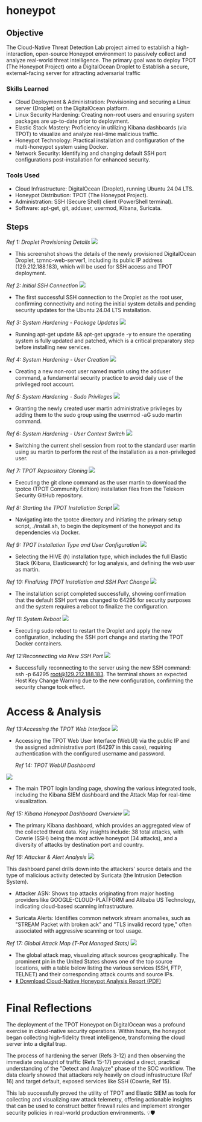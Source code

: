 # honeypot

## Objective

The Cloud-Native Threat Detection Lab project aimed to establish a high-interaction, open-source Honeypot environment to passively collect and analyze real-world threat intelligence. The primary goal was to deploy TPOT (The Honeypot Project) onto a DigitalOcean Droplet to Establish a secure, external-facing server for attracting adversarial traffic

### Skills Learned


- Cloud Deployment & Administration: Provisioning and securing a Linux server (Droplet) on the DigitalOcean platform.
- Linux Security Hardening: Creating non-root users and ensuring system packages are up-to-date prior to deployment.
- Elastic Stack Mastery: Proficiency in utilizing Kibana dashboards (via TPOT) to visualize and analyze real-time malicious traffic.
- Honeypot Technology: Practical installation and configuration of the multi-honeypot system using Docker.
- Network Security: Identifying and changing default SSH port configurations post-installation for enhanced security.

### Tools Used

- Cloud Infrastructure: DigitalOcean (Droplet), running Ubuntu 24.04 LTS.
- Honeypot Distribution: TPOT (The Honeypot Project).
- Administration: SSH (Secure Shell) client (PowerShell terminal).
- Software: apt-get, git, adduser, usermod, Kibana, Suricata.

## Steps

*Ref 1: Droplet Provisioning Details*
<img src="hpotlab/ref1.png" />

- This screenshot shows the details of the newly provisioned DigitalOcean Droplet, tzmnc-web-server1, including its public IP address (129.212.188.183), which will be used for SSH access and TPOT deployment.


*Ref 2: Initial SSH Connection*
<img src="hpotlab/ref2.png" />

- The first successful SSH connection to the Droplet as the root user, confirming connectivity and noting the initial system details and pending security updates for the Ubuntu 24.04 LTS installation.


*Ref 3: System Hardening - Package Updates*
<img src="hpotlab/ref3.png" />

- Running apt-get update && apt-get upgrade -y to ensure the operating system is fully updated and patched, which is a critical preparatory step before installing new services.

*Ref 4: System Hardening - User Creation*
<img src="hpotlab/ref4.png" />

- Creating a new non-root user named martin using the adduser command, a fundamental security practice to avoid daily use of the privileged root account.

*Ref 5: System Hardening - Sudo Privileges*
<img src="hpotlab/ref5.png" />

- Granting the newly created user martin administrative privileges by adding them to the sudo group using the usermod -aG sudo martin command.

*Ref 6: System Hardening - User Context Switch*
<img src="hpotlab/ref6.png" />

- Switching the current shell session from root to the standard user martin using su martin to perform the rest of the installation as a non-privileged user.

*Ref 7: TPOT Repsository Cloning*
<img src="hpotlab/ref7.png" />

- Executing the git clone command as the user martin to download the tpotce (TPOT Community Edition) installation files from the Telekom Security GitHub repository.

*Ref 8: Starting the TPOT Installation Script*
<img src="hpotlab/ref8.png" />

- Navigating into the tpotce directory and initiating the primary setup script, ./install.sh, to begin the deployment of the honeypot and its dependencies via Docker.
  
*Ref 9: TPOT Installation Type and User Configuration*
<img src="hpotlab/ref9.png" />

- Selecting the HIVE (h) installation type, which includes the full Elastic Stack (Kibana, Elasticsearch) for log analysis, and defining the web user as martin.
  
*Ref 10: Finalizing TPOT Installation and SSH Port Change*
<img src="hpotlab/ref10.png" />

- The installation script completed successfully, showing confirmation that the default SSH port was changed to 64295 for security purposes and the system requires a reboot to finalize the configuration.
  
*Ref 11: System Reboot*
<img src="hpotlab/ref11.png" />

- Executing sudo reboot to restart the Droplet and apply the new configuration, including the SSH port change and starting the TPOT Docker containers.

*Ref 12:Reconnecting via New SSH Port*
<img src="hpotlab/ref12.png" />

- Successfully reconnecting to the server using the new SSH command: ssh -p 64295 root@129.212.188.183. The terminal shows an expected Host Key Change Warning due to the new configuration, confirming the security change took effect.

# Access & Analysis


*Ref 13:Accessing the TPOT Web Interface*
<img src="hpotlab/ref13.png" />

- Accessing the TPOT Web User Interface (WebUI) via the public IP and the assigned administrative port (64297 in this case), requiring authentication with the configured username and password.
  
  *Ref 14: TPOT WebUI Dashboard*
<img src="hpotlab/ref14.png" />

- The main TPOT login landing page, showing the various integrated tools, including the Kibana SIEM dashboard and the Attack Map for real-time visualization.

*Ref 15: Kibana Honeypot Dashboard Overview*
<img src="hpotlab/ref15.png" />

- The primary Kibana dashboard, which provides an aggregated view of the collected threat data. Key insights include: 38 total attacks, with Cowrie (SSH) being the most active honeypot (34 attacks), and a diversity of attacks by destination port and country.

*Ref 16: Attacker & Alert Analysis*
<img src="hpotlab/ref16.png" />

 This dashboard panel drills down into the attackers' source details and the type of malicious activity detected by Suricata (the Intrusion Detection System).

- Attacker ASN: Shows top attacks originating from major hosting providers like GOOGLE-CLOUD-PLATFORM and Alibaba US Technology, indicating cloud-based scanning infrastructure.

- Suricata Alerts: Identifies common network stream anomalies, such as "STREAM Packet with broken ack" and "TLS invalid record type," often associated with aggressive scanning or tool usage.

*Ref 17: Global Attack Map (T-Pot Managed Stats)*
<img src="hpotlab/ref17.png" />

- The global attack map, visualizing attack sources geographically. The prominent pin in the United States shows one of the top source locations, with a table below listing the various services (SSH, FTP, TELNET) and their corresponding attack counts and source IPs.
- [⬇️ Download Cloud-Native Honeypot Analysis Report (PDF)](https://raw.githubusercontent.com/codewithbrandon/honeypot/main/honeypot%20lab%20report.pdf)

# Final Reflections

The deployment of the TPOT Honeypot on DigitalOcean was a profound exercise in cloud-native security operations. Within hours, the honeypot began collecting high-fidelity threat intelligence, transforming the cloud server into a digital trap.

The process of hardening the server (Refs 3-12) and then observing the immediate onslaught of traffic (Refs 15-17) provided a direct, practical understanding of the "Detect and Analyze" phase of the SOC workflow. The data clearly showed that attackers rely heavily on cloud infrastructure (Ref 16) and target default, exposed services like SSH (Cowrie, Ref 15).

This lab successfully proved the utility of TPOT and Elastic SIEM as tools for collecting and visualizing raw attack telemetry, offering actionable insights that can be used to construct better firewall rules and implement stronger security policies in real-world production environments. 💡🛡️
